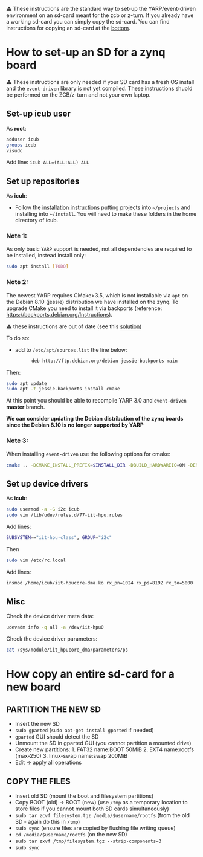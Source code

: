 
:warning: These instructions are the standard way to set-up the YARP/event-driven environment on an sd-card meant for the zcb or z-turn. If you already have a working sd-card you can simply copy the sd-card. You can find instructions for copying an sd-card at the [bottom](#how-copy-an-entire-sd-card-for-a-new-board).

# How to set-up an SD for a zynq board

:warning: These instructions are only needed if your SD card has a fresh OS install and the `event-driven` library is not yet compiled. These instructions shuold be performed on the ZCB/z-turn and not your own laptop.

## Set-up icub user

As **root**:
```bash
adduser icub
groups icub
visudo
```
Add line: `icub ALL=(ALL:ALL) ALL`

## Set up repositories

As **icub**:
- Follow the [installation instructions](full_installation.md) putting projects into `~/projects` and installing into `~/install`. You will need to make these folders in the home directory of icub.

### Note 1:
As only basic `YARP` support is needed, not all dependencies are required to be installed, instead install only:
```bash
sudo apt install [TODO]
```
### Note 2:
The newest YARP requires CMake>3.5, which is not installable via `apt` on the Debian 8.10 (jessie) distribution we have installed on the zynq. To upgrade CMake you need to install it via backports (reference: https://backports.debian.org/Instructions).

:warning: these instructions are out of date (see this [solution](https://unix.stackexchange.com/questions/508724/failed-to-fetch-jessie-backports-repository))

To do so:
- add to `/etc/apt/sources.list` the line below:
    ```bash
          deb http://ftp.debian.org/debian jessie-backports main
    ```
Then:
```bash
sudo apt update
sudo apt -t jessie-backports install cmake
```
At this point you should be able to recompile YARP 3.0 and `event-driven` **master** branch.

**We can consider updating the Debian distribution of the zynq boards since the Debian 8.10 is no longer supported by YARP**

### Note 3:

When installing `event-driven` use the following options for cmake:
```bash
cmake .. -DCMAKE_INSTALL_PREFIX=$INSTALL_DIR -DBUILD_HARDWAREIO=ON -DENABLE_zynqgrabber=ON
```
## Set up device drivers

As **icub**:
```bash
sudo usermod -a -G i2c icub
sudo vim /lib/udev/rules.d/77-iit-hpu.rules
```
Add lines:
```bash
SUBSYSTEM=="iit-hpu-class", GROUP="i2c"
```
Then
```bash
sudo vim /etc/rc.local
```
Add lines:
```bash
insmod /home/icub/iit-hpucore-dma.ko rx_pn=1024 rx_ps=8192 rx_to=5000
```
## Misc

Check the device driver meta data:
```bash
udevadm info -q all -a /dev/iit-hpu0
```
Check the device driver parameters:
```bash
cat /sys/module/iit_hpucore_dma/parameters/ps
```

# How copy an entire sd-card for a new board

## PARTITION THE NEW SD

* Insert the new SD
* `sudo gparted` (`sudo apt-get install gparted` if needed)
* `gparted` GUI should detect the SD
* Unmount the SD in gparted GUI (you cannot partition a mounted drive)
* Create new partitions: 1. FAT32 name:BOOT 50MiB 2. EXT4 name:rootfs (max-250) 3. linux-swap name:swap 200MiB
* Edit -> apply all operations

## COPY THE FILES

* Insert old SD (mount the boot and filesystem partitions)
* Copy BOOT (old) -> BOOT (new) (use `/tmp` as a temporary location to store files if you cannot mount both SD cards simultaneously)
* `sudo tar zcvf filesystem.tgz /media/$username/rootfs` (from the old SD - again do this in `/tmp`)
* `sudo sync` (ensure files are copied by flushing file writing queue)
* `cd /media/$username/rootfs` (on the new SD)
* `sudo tar zxvf /tmp/filesystem.tgz --strip-components=3`
* `sudo sync`
